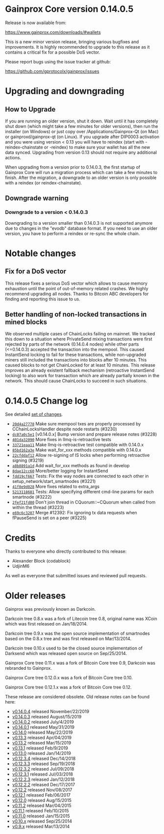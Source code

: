 Gainprox Core version 0.14.0.5
==========================

Release is now available from:

  <https://www.gainprox.com/downloads/#wallets>

This is a new minor version release, bringing various bugfixes and improvements.
It is highly recommended to upgrade to this release as it contains a critical
fix for a possible DoS vector.

Please report bugs using the issue tracker at github:

  <https://github.com/gprotocolx/gainprox/issues>


Upgrading and downgrading
=========================

How to Upgrade
--------------

If you are running an older version, shut it down. Wait until it has completely
shut down (which might take a few minutes for older versions), then run the
installer (on Windows) or just copy over /Applications/Gainprox-Qt (on Mac) or
gainproxd/gainprox-qt (on Linux). If you upgrade after DIP0003 activation and you were
using version < 0.13 you will have to reindex (start with -reindex-chainstate
or -reindex) to make sure your wallet has all the new data synced. Upgrading from
version 0.13 should not require any additional actions.

When upgrading from a version prior to 0.14.0.3, the
first startup of Gainprox Core will run a migration process which can take a few minutes
to finish. After the migration, a downgrade to an older version is only possible with
a reindex (or reindex-chainstate).

Downgrade warning
-----------------

### Downgrade to a version < 0.14.0.3

Downgrading to a version smaller than 0.14.0.3 is not supported anymore due to changes
in the "evodb" database format. If you need to use an older version, you have to perform
a reindex or re-sync the whole chain.

Notable changes
===============

Fix for a DoS vector
--------------------

This release fixes a serious DoS vector which allows to cause memory exhaustion until the point of
out-of-memory related crashes. We highly recommend upgrading all nodes. Thanks to Bitcoin ABC
developers for finding and reporting this issue to us.

Better handling of non-locked transactions in mined blocks
----------------------------------------------------------

We observed multiple cases of ChainLocks failing on mainnet. We tracked this down to a situation where
PrivateSend mixing transactions were first rejected by parts of the network (0.14.0.4 nodes) while other parts
(<=0.14.0.3) accepted the transaction into the mempool. This caused InstantSend locking to fail for these
transactions, while non-upgraded miners still included the transactions into blocks after 10 minutes.
This caused blocks to not get ChainLocked for at least 10 minutes. This release improves an already existent
fallback mechanism (retroactive InstantSend locking) to also work for transaction which are already partially
known in the network. This should cause ChainLocks to succeed in such situations.

0.14.0.5 Change log
===================

See detailed [set of changes](https://github.com/gprotocolx/gainprox/compare/v0.14.0.4...gainprox:v0.14.0.5).

- [`20d4a27778`](https://github.com/gprotocolx/gainprox/commit/dc07a0c5e1) Make sure mempool txes are properly processed by CChainLocksHandler despite node restarts (#3230)
- [`dc07a0c5e1`](https://github.com/gprotocolx/gainprox/commit/dc07a0c5e1) [v0.14.0.x] Bump version and prepare release notes (#3228)
- [`401da32090`](https://github.com/gprotocolx/gainprox/commit/401da32090) More fixes in llmq-is-retroactive tests
- [`33721eaa11`](https://github.com/gprotocolx/gainprox/commit/33721eaa11) Make llmq-is-retroactive test compatible with 0.14.0.x
- [`85bd162a3e`](https://github.com/gprotocolx/gainprox/commit/85bd162a3e) Make wait_for_xxx methods compatible with 0.14.0.x
- [`22cfddaf12`](https://github.com/gprotocolx/gainprox/commit/22cfddaf12) Allow re-signing of IS locks when performing retroactive signing (#3219)
- [`a8b8891a1d`](https://github.com/gprotocolx/gainprox/commit/a8b8891a1d) Add wait_for_xxx methods as found in develop
- [`8dae12cc60`](https://github.com/gprotocolx/gainprox/commit/8dae12cc60) More/better logging for InstantSend
- [`fdd19cf667`](https://github.com/gprotocolx/gainprox/commit/fdd19cf667) Tests: Fix the way nodes are connected to each other in setup_network/start_smartnodes (#3221)
- [`41f0e9d028`](https://github.com/gprotocolx/gainprox/commit/41f0e9d028) More fixes related to extra_args
- [`5213118601`](https://github.com/gprotocolx/gainprox/commit/5213118601) Tests: Allow specifying different cmd-line params for each smartnode (#3222)
- [`2fef21fd80`](https://github.com/gprotocolx/gainprox/commit/2fef21fd80) Don't join thread in CQuorum::~CQuorum when called from within the thread (#3223)
- [`e69c6c3207`](https://github.com/gprotocolx/gainprox/commit/e69c6c3207) Merge #12392: Fix ignoring tx data requests when fPauseSend is set on a peer (#3225)

Credits
=======

Thanks to everyone who directly contributed to this release:

- Alexander Block (codablock)
- UdjinM6

As well as everyone that submitted issues and reviewed pull requests.

Older releases
==============

Gainprox was previously known as Darkcoin.

Darkcoin tree 0.8.x was a fork of Litecoin tree 0.8, original name was XCoin
which was first released on Jan/18/2014.

Darkcoin tree 0.9.x was the open source implementation of smartnodes based on
the 0.8.x tree and was first released on Mar/13/2014.

Darkcoin tree 0.10.x used to be the closed source implementation of Darksend
which was released open source on Sep/25/2014.

Gainprox Core tree 0.11.x was a fork of Bitcoin Core tree 0.9,
Darkcoin was rebranded to Gainprox.

Gainprox Core tree 0.12.0.x was a fork of Bitcoin Core tree 0.10.

Gainprox Core tree 0.12.1.x was a fork of Bitcoin Core tree 0.12.

These release are considered obsolete. Old release notes can be found here:

- [v0.14.0.4](https://github.com/gprotocolx/gainprox/blob/master/doc/release-notes/gainprox/release-notes-0.14.0.4.md) released November/22/2019
- [v0.14.0.3](https://github.com/gprotocolx/gainprox/blob/master/doc/release-notes/gainprox/release-notes-0.14.0.3.md) released August/15/2019
- [v0.14.0.2](https://github.com/gprotocolx/gainprox/blob/master/doc/release-notes/gainprox/release-notes-0.14.0.2.md) released July/4/2019
- [v0.14.0.1](https://github.com/gprotocolx/gainprox/blob/master/doc/release-notes/gainprox/release-notes-0.14.0.1.md) released May/31/2019
- [v0.14.0](https://github.com/gprotocolx/gainprox/blob/master/doc/release-notes/gainprox/release-notes-0.14.0.md) released May/22/2019
- [v0.13.3](https://github.com/gprotocolx/gainprox/blob/master/doc/release-notes/gainprox/release-notes-0.13.3.md) released Apr/04/2019
- [v0.13.2](https://github.com/gprotocolx/gainprox/blob/master/doc/release-notes/gainprox/release-notes-0.13.2.md) released Mar/15/2019
- [v0.13.1](https://github.com/gprotocolx/gainprox/blob/master/doc/release-notes/gainprox/release-notes-0.13.1.md) released Feb/9/2019
- [v0.13.0](https://github.com/gprotocolx/gainprox/blob/master/doc/release-notes/gainprox/release-notes-0.13.0.md) released Jan/14/2019
- [v0.12.3.4](https://github.com/gprotocolx/gainprox/blob/master/doc/release-notes/gainprox/release-notes-0.12.3.4.md) released Dec/14/2018
- [v0.12.3.3](https://github.com/gprotocolx/gainprox/blob/master/doc/release-notes/gainprox/release-notes-0.12.3.3.md) released Sep/19/2018
- [v0.12.3.2](https://github.com/gprotocolx/gainprox/blob/master/doc/release-notes/gainprox/release-notes-0.12.3.2.md) released Jul/09/2018
- [v0.12.3.1](https://github.com/gprotocolx/gainprox/blob/master/doc/release-notes/gainprox/release-notes-0.12.3.1.md) released Jul/03/2018
- [v0.12.2.3](https://github.com/gprotocolx/gainprox/blob/master/doc/release-notes/gainprox/release-notes-0.12.2.3.md) released Jan/12/2018
- [v0.12.2.2](https://github.com/gprotocolx/gainprox/blob/master/doc/release-notes/gainprox/release-notes-0.12.2.2.md) released Dec/17/2017
- [v0.12.2](https://github.com/gprotocolx/gainprox/blob/master/doc/release-notes/gainprox/release-notes-0.12.2.md) released Nov/08/2017
- [v0.12.1](https://github.com/gprotocolx/gainprox/blob/master/doc/release-notes/gainprox/release-notes-0.12.1.md) released Feb/06/2017
- [v0.12.0](https://github.com/gprotocolx/gainprox/blob/master/doc/release-notes/gainprox/release-notes-0.12.0.md) released Aug/15/2015
- [v0.11.2](https://github.com/gprotocolx/gainprox/blob/master/doc/release-notes/gainprox/release-notes-0.11.2.md) released Mar/04/2015
- [v0.11.1](https://github.com/gprotocolx/gainprox/blob/master/doc/release-notes/gainprox/release-notes-0.11.1.md) released Feb/10/2015
- [v0.11.0](https://github.com/gprotocolx/gainprox/blob/master/doc/release-notes/gainprox/release-notes-0.11.0.md) released Jan/15/2015
- [v0.10.x](https://github.com/gprotocolx/gainprox/blob/master/doc/release-notes/gainprox/release-notes-0.10.0.md) released Sep/25/2014
- [v0.9.x](https://github.com/gprotocolx/gainprox/blob/master/doc/release-notes/gainprox/release-notes-0.9.0.md) released Mar/13/2014

